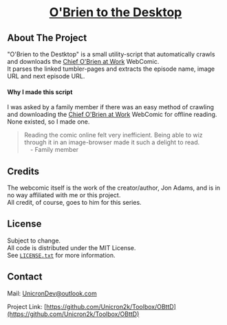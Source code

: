 
<!-- PROJECT LOGO -->
<br />
<p align="center">
  <a href="https://github.com/Unicron2k/OBttD">
    <h1 align="center">O'Brien to the Desktop</h3>
  </a>
</p>


<!-- ABOUT THE PROJECT -->
## About The Project
"O'Brien to the Destktop" is a small utility-script that automatically crawls and downloads the [Chief O'Brien at Work](https://chiefobrienatwork.com/) WebComic.  
It parses the linked tumbler-pages and extracts the episode name, image URL and next episode URL.

#### Why I made this script
I was asked by a family member if there was an easy method of crawling and downloading the [Chief O'Brien at Work](https://chiefobrienatwork.com/) WebComic for offline reading.
None existed, so I made one.

> Reading the comic online felt very inefficient. Being able to wiz through it in an image-browser made it such a delight to read.  
> &emsp;- Family member


<!-- CREADITS -->
## Credits
The webcomic itself is the work of the creator/author, Jon Adams, and is in no way affiliated with me or this project.  
All credit, of course, goes to him for this series.


<!-- LICENSE -->
## License
Subject to change.  
All code is distributed under the MIT License.  
See [`LICENSE.txt`](LICENSE.txt) for more information.


<!-- CONTACT -->
## Contact

Mail: [UnicronDev@outlook.com](mailto:UnicronDev@outlook.com)

Project Link: [https://github.com/Unicron2k/Toolbox/OBttD](https://github.com/Unicron2k/Toolbox/OBttD)